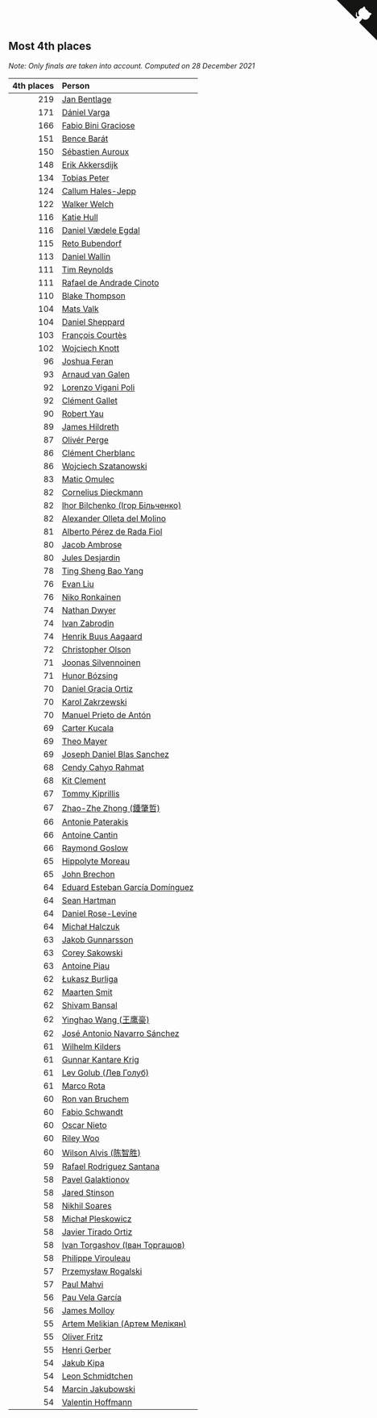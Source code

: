 ## Most 4th places

*Note: Only finals are taken into account.*
*Computed on 28 December 2021*

| 4th places | Person |
| ---: | :--- |
| 219 | [Jan Bentlage](https://www.worldcubeassociation.org/persons/2010BENT01) |
| 171 | [Dániel Varga](https://www.worldcubeassociation.org/persons/2008VARG01) |
| 166 | [Fabio Bini Graciose](https://www.worldcubeassociation.org/persons/2010GRAC02) |
| 151 | [Bence Barát](https://www.worldcubeassociation.org/persons/2008BARA01) |
| 150 | [Sébastien Auroux](https://www.worldcubeassociation.org/persons/2008AURO01) |
| 148 | [Erik Akkersdijk](https://www.worldcubeassociation.org/persons/2005AKKE01) |
| 134 | [Tobias Peter](https://www.worldcubeassociation.org/persons/2014PETE03) |
| 124 | [Callum Hales-Jepp](https://www.worldcubeassociation.org/persons/2012HALE01) |
| 122 | [Walker Welch](https://www.worldcubeassociation.org/persons/2011WELC01) |
| 116 | [Katie Hull](https://www.worldcubeassociation.org/persons/2010HULL01) |
| 116 | [Daniel Vædele Egdal](https://www.worldcubeassociation.org/persons/2013EGDA01) |
| 115 | [Reto Bubendorf](https://www.worldcubeassociation.org/persons/2012BUBE01) |
| 113 | [Daniel Wallin](https://www.worldcubeassociation.org/persons/2013WALL03) |
| 111 | [Tim Reynolds](https://www.worldcubeassociation.org/persons/2005REYN01) |
| 111 | [Rafael de Andrade Cinoto](https://www.worldcubeassociation.org/persons/2007CINO01) |
| 110 | [Blake Thompson](https://www.worldcubeassociation.org/persons/2010THOM03) |
| 104 | [Mats Valk](https://www.worldcubeassociation.org/persons/2007VALK01) |
| 104 | [Daniel Sheppard](https://www.worldcubeassociation.org/persons/2009SHEP01) |
| 103 | [François Courtès](https://www.worldcubeassociation.org/persons/2008COUR01) |
| 102 | [Wojciech Knott](https://www.worldcubeassociation.org/persons/2011KNOT01) |
| 96 | [Joshua Feran](https://www.worldcubeassociation.org/persons/2011FERA01) |
| 93 | [Arnaud van Galen](https://www.worldcubeassociation.org/persons/2006GALE01) |
| 92 | [Lorenzo Vigani Poli](https://www.worldcubeassociation.org/persons/2007POLI01) |
| 92 | [Clément Gallet](https://www.worldcubeassociation.org/persons/2004GALL02) |
| 90 | [Robert Yau](https://www.worldcubeassociation.org/persons/2009YAUR01) |
| 89 | [James Hildreth](https://www.worldcubeassociation.org/persons/2009HILD01) |
| 87 | [Olivér Perge](https://www.worldcubeassociation.org/persons/2007PERG01) |
| 86 | [Clément Cherblanc](https://www.worldcubeassociation.org/persons/2014CHER05) |
| 86 | [Wojciech Szatanowski](https://www.worldcubeassociation.org/persons/2011SZAT01) |
| 83 | [Matic Omulec](https://www.worldcubeassociation.org/persons/2010OMUL02) |
| 82 | [Cornelius Dieckmann](https://www.worldcubeassociation.org/persons/2009DIEC01) |
| 82 | [Ihor Bilchenko (Ігор Більченко)](https://www.worldcubeassociation.org/persons/2011BILC01) |
| 82 | [Alexander Olleta del Molino](https://www.worldcubeassociation.org/persons/2008OLLE01) |
| 81 | [Alberto Pérez de Rada Fiol](https://www.worldcubeassociation.org/persons/2011FIOL01) |
| 80 | [Jacob Ambrose](https://www.worldcubeassociation.org/persons/2010AMBR01) |
| 80 | [Jules Desjardin](https://www.worldcubeassociation.org/persons/2010DESJ01) |
| 78 | [Ting Sheng Bao Yang](https://www.worldcubeassociation.org/persons/2008BAOY01) |
| 76 | [Evan Liu](https://www.worldcubeassociation.org/persons/2009LIUE01) |
| 76 | [Niko Ronkainen](https://www.worldcubeassociation.org/persons/2010RONK01) |
| 74 | [Nathan Dwyer](https://www.worldcubeassociation.org/persons/2011DWYE02) |
| 74 | [Ivan Zabrodin](https://www.worldcubeassociation.org/persons/2012ZABR01) |
| 74 | [Henrik Buus Aagaard](https://www.worldcubeassociation.org/persons/2006BUUS01) |
| 72 | [Christopher Olson](https://www.worldcubeassociation.org/persons/2009OLSO01) |
| 71 | [Joonas Silvennoinen](https://www.worldcubeassociation.org/persons/2016SILV07) |
| 71 | [Hunor Bózsing](https://www.worldcubeassociation.org/persons/2009BOZS01) |
| 70 | [Daniel Gracia Ortiz](https://www.worldcubeassociation.org/persons/2009ORTI01) |
| 70 | [Karol Zakrzewski](https://www.worldcubeassociation.org/persons/2014ZAKR01) |
| 70 | [Manuel Prieto de Antón](https://www.worldcubeassociation.org/persons/2015ANTO04) |
| 69 | [Carter Kucala](https://www.worldcubeassociation.org/persons/2015KUCA01) |
| 69 | [Theo Mayer](https://www.worldcubeassociation.org/persons/2012MAYE01) |
| 69 | [Joseph Daniel Blas Sanchez](https://www.worldcubeassociation.org/persons/2016SANC08) |
| 68 | [Cendy Cahyo Rahmat](https://www.worldcubeassociation.org/persons/2010RAHM02) |
| 68 | [Kit Clement](https://www.worldcubeassociation.org/persons/2008CLEM01) |
| 67 | [Tommy Kiprillis](https://www.worldcubeassociation.org/persons/2014KIPR01) |
| 67 | [Zhao-Zhe Zhong (鍾肇哲)](https://www.worldcubeassociation.org/persons/2012CHON03) |
| 66 | [Antonie Paterakis](https://www.worldcubeassociation.org/persons/2012PATE01) |
| 66 | [Antoine Cantin](https://www.worldcubeassociation.org/persons/2010CANT02) |
| 66 | [Raymond Goslow](https://www.worldcubeassociation.org/persons/2014GOSL01) |
| 65 | [Hippolyte Moreau](https://www.worldcubeassociation.org/persons/2008MORE02) |
| 65 | [John Brechon](https://www.worldcubeassociation.org/persons/2010BREC01) |
| 64 | [Eduard Esteban García Domínguez](https://www.worldcubeassociation.org/persons/2011EDUA01) |
| 64 | [Sean Hartman](https://www.worldcubeassociation.org/persons/2016HART02) |
| 64 | [Daniel Rose-Levine](https://www.worldcubeassociation.org/persons/2015ROSE01) |
| 64 | [Michał Halczuk](https://www.worldcubeassociation.org/persons/2006HALC01) |
| 63 | [Jakob Gunnarsson](https://www.worldcubeassociation.org/persons/2015GUNN01) |
| 63 | [Corey Sakowski](https://www.worldcubeassociation.org/persons/2011SAKO01) |
| 63 | [Antoine Piau](https://www.worldcubeassociation.org/persons/2008PIAU01) |
| 62 | [Łukasz Burliga](https://www.worldcubeassociation.org/persons/2013BURL01) |
| 62 | [Maarten Smit](https://www.worldcubeassociation.org/persons/2008SMIT04) |
| 62 | [Shivam Bansal](https://www.worldcubeassociation.org/persons/2011BANS02) |
| 62 | [Yinghao Wang (王鹰豪)](https://www.worldcubeassociation.org/persons/2010WANG07) |
| 62 | [José Antonio Navarro Sánchez](https://www.worldcubeassociation.org/persons/2015SANC18) |
| 61 | [Wilhelm Kilders](https://www.worldcubeassociation.org/persons/2010KILD02) |
| 61 | [Gunnar Kantare Krig](https://www.worldcubeassociation.org/persons/2004KRIG01) |
| 61 | [Lev Golub (Лев Голуб)](https://www.worldcubeassociation.org/persons/2014HOLU01) |
| 61 | [Marco Rota](https://www.worldcubeassociation.org/persons/2009ROTA01) |
| 60 | [Ron van Bruchem](https://www.worldcubeassociation.org/persons/2003BRUC01) |
| 60 | [Fabio Schwandt](https://www.worldcubeassociation.org/persons/2014SCHW02) |
| 60 | [Oscar Nieto](https://www.worldcubeassociation.org/persons/2014NIET03) |
| 60 | [Riley Woo](https://www.worldcubeassociation.org/persons/2007WOOR01) |
| 60 | [Wilson Alvis (陈智胜)](https://www.worldcubeassociation.org/persons/2011ALVI01) |
| 59 | [Rafael Rodriguez Santana](https://www.worldcubeassociation.org/persons/2012SANT12) |
| 58 | [Pavel Galaktionov](https://www.worldcubeassociation.org/persons/2013GALA04) |
| 58 | [Jared Stinson](https://www.worldcubeassociation.org/persons/2014STIN01) |
| 58 | [Nikhil Soares](https://www.worldcubeassociation.org/persons/2015SOAR01) |
| 58 | [Michał Pleskowicz](https://www.worldcubeassociation.org/persons/2009PLES01) |
| 58 | [Javier Tirado Ortiz](https://www.worldcubeassociation.org/persons/2009TIRA01) |
| 58 | [Ivan Torgashov (Іван Торгашов)](https://www.worldcubeassociation.org/persons/2011TORG01) |
| 58 | [Philippe Virouleau](https://www.worldcubeassociation.org/persons/2008VIRO01) |
| 57 | [Przemysław Rogalski](https://www.worldcubeassociation.org/persons/2013ROGA02) |
| 57 | [Paul Mahvi](https://www.worldcubeassociation.org/persons/2012MAHV01) |
| 56 | [Pau Vela García](https://www.worldcubeassociation.org/persons/2009GARC04) |
| 56 | [James Molloy](https://www.worldcubeassociation.org/persons/2011MOLL01) |
| 55 | [Artem Melikian (Артем Мелікян)](https://www.worldcubeassociation.org/persons/2011MELI01) |
| 55 | [Oliver Fritz](https://www.worldcubeassociation.org/persons/2014FRIT02) |
| 55 | [Henri Gerber](https://www.worldcubeassociation.org/persons/2014GERB01) |
| 54 | [Jakub Kipa](https://www.worldcubeassociation.org/persons/2010KIPA01) |
| 54 | [Leon Schmidtchen](https://www.worldcubeassociation.org/persons/2010SCHM01) |
| 54 | [Marcin Jakubowski](https://www.worldcubeassociation.org/persons/2007JAKU01) |
| 54 | [Valentin Hoffmann](https://www.worldcubeassociation.org/persons/2011HOFF02) |


<a href="https://github.com/jonatanklosko/wca_statistics" class="github-corner" aria-label="View source on Github"><svg width="80" height="80" viewBox="0 0 250 250" style="fill:#151513; color:#fff; position: absolute; top: 0; border: 0; right: 0;" aria-hidden="true"><path d="M0,0 L115,115 L130,115 L142,142 L250,250 L250,0 Z"></path><path d="M128.3,109.0 C113.8,99.7 119.0,89.6 119.0,89.6 C122.0,82.7 120.5,78.6 120.5,78.6 C119.2,72.0 123.4,76.3 123.4,76.3 C127.3,80.9 125.5,87.3 125.5,87.3 C122.9,97.6 130.6,101.9 134.4,103.2" fill="currentColor" style="transform-origin: 130px 106px;" class="octo-arm"></path><path d="M115.0,115.0 C114.9,115.1 118.7,116.5 119.8,115.4 L133.7,101.6 C136.9,99.2 139.9,98.4 142.2,98.6 C133.8,88.0 127.5,74.4 143.8,58.0 C148.5,53.4 154.0,51.2 159.7,51.0 C160.3,49.4 163.2,43.6 171.4,40.1 C171.4,40.1 176.1,42.5 178.8,56.2 C183.1,58.6 187.2,61.8 190.9,65.4 C194.5,69.0 197.7,73.2 200.1,77.6 C213.8,80.2 216.3,84.9 216.3,84.9 C212.7,93.1 206.9,96.0 205.4,96.6 C205.1,102.4 203.0,107.8 198.3,112.5 C181.9,128.9 168.3,122.5 157.7,114.1 C157.9,116.9 156.7,120.9 152.7,124.9 L141.0,136.5 C139.8,137.7 141.6,141.9 141.8,141.8 Z" fill="currentColor" class="octo-body"></path></svg></a><style>.github-corner:hover .octo-arm{animation:octocat-wave 560ms ease-in-out}@keyframes octocat-wave{0%,100%{transform:rotate(0)}20%,60%{transform:rotate(-25deg)}40%,80%{transform:rotate(10deg)}}@media (max-width:500px){.github-corner:hover .octo-arm{animation:none}.github-corner .octo-arm{animation:octocat-wave 560ms ease-in-out}}</style>
